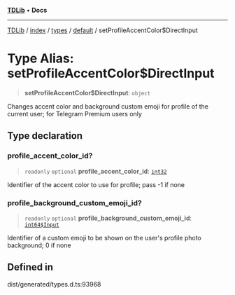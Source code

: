 [**TDLib**](../../../../../../README.md) • **Docs**

***

[TDLib](../../../../../../modules.md) / [index](../../../../../README.md) / [types](../../../README.md) / [default](../README.md) / setProfileAccentColor$DirectInput

# Type Alias: setProfileAccentColor$DirectInput

> **setProfileAccentColor$DirectInput**: `object`

Changes accent color and background custom emoji for profile of the current user; for Telegram Premium users only

## Type declaration

### profile\_accent\_color\_id?

> `readonly` `optional` **profile\_accent\_color\_id**: [`int32`](int32-1.md)

Identifier of the accent color to use for profile; pass -1 if none

### profile\_background\_custom\_emoji\_id?

> `readonly` `optional` **profile\_background\_custom\_emoji\_id**: [`int64$Input`](int64$Input-1.md)

Identifier of a custom emoji to be shown on the user's profile photo background; 0 if none

## Defined in

dist/generated/types.d.ts:93968
